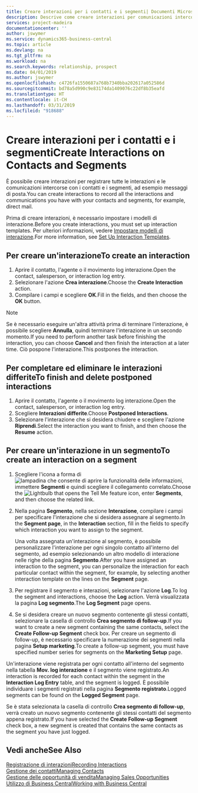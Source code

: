 ```yaml
---
title: Creare interazioni per i contatti e i segmenti| Documenti Microsoft
description: Descrive come creare interazioni per comunicazioni intercorse con i contatti e i segmenti in Business Central, ad esempio messaggi di posta diretta.
services: project-madeira
documentationcenter: ''
author: jswymer
ms.service: dynamics365-business-central
ms.topic: article
ms.devlang: na
ms.tgt_pltfrm: na
ms.workload: na
ms.search.keywords: relationship, prospect
ms.date: 04/01/2019
ms.author: jswymer
ms.openlocfilehash: c4726fa1550687a768b7340bba202617a052586d
ms.sourcegitcommit: bd78a5d990c9e83174da1409076c22df8b35eafd
ms.translationtype: HT
ms.contentlocale: it-CH
ms.lasthandoff: 03/31/2019
ms.locfileid: "918688"
---
```

# <a name="create-interactions-on-contacts-and-segments"></a><span data-ttu-id="2c38b-103">Creare interazioni per i contatti e i segmenti</span><span class="sxs-lookup"><span data-stu-id="2c38b-103">Create Interactions on Contacts and Segments</span></span>
<span data-ttu-id="2c38b-104">È possibile creare interazioni per registrare tutte le interazioni e le comunicazioni intercorse con i contatti e i segmenti, ad esempio messaggi di posta.</span><span class="sxs-lookup"><span data-stu-id="2c38b-104">You can create interactions to record all the interactions and communications you have with your contacts and segments, for example, direct mail.</span></span>

<span data-ttu-id="2c38b-105">Prima di creare interazioni, è necessario impostare i modelli di interazione.</span><span class="sxs-lookup"><span data-stu-id="2c38b-105">Before you create interactions, you must set up interaction templates.</span></span> <span data-ttu-id="2c38b-106">Per ulteriori informazioni, vedere [Impostare modelli di interazione](marketing-interactions.md).</span><span class="sxs-lookup"><span data-stu-id="2c38b-106">For more information, see  [Set Up Interaction Templates](marketing-interactions.md).</span></span>

## <a name="to-create-an-interaction"></a><span data-ttu-id="2c38b-107">Per creare un'interazione</span><span class="sxs-lookup"><span data-stu-id="2c38b-107">To create an interaction</span></span>
1. <span data-ttu-id="2c38b-108">Aprire il contatto, l'agente o il movimento log interazione.</span><span class="sxs-lookup"><span data-stu-id="2c38b-108">Open the contact, salesperson, or interaction log entry.</span></span>
2. <span data-ttu-id="2c38b-109">Selezionare l'azione **Crea interazione**.</span><span class="sxs-lookup"><span data-stu-id="2c38b-109">Choose the **Create Interaction** action.</span></span>
3. <span data-ttu-id="2c38b-110">Compilare i campi e scegliere **OK**.</span><span class="sxs-lookup"><span data-stu-id="2c38b-110">Fill in the fields, and then choose the **OK** button.</span></span>

> [!NOTE]  
>   <span data-ttu-id="2c38b-111">Se è necessario eseguire un'altra attività prima di terminare l'interazione, è possibile scegliere **Annulla**, quindi terminare l'interazione in un secondo momento.</span><span class="sxs-lookup"><span data-stu-id="2c38b-111">If you need to perform another task before finishing the interaction, you can choose **Cancel** and then finish the interaction at a later time.</span></span> <span data-ttu-id="2c38b-112">Ciò pospone l'interazione.</span><span class="sxs-lookup"><span data-stu-id="2c38b-112">This postpones the interaction.</span></span>

## <a name="to-finish-and-delete-postponed-interactions"></a><span data-ttu-id="2c38b-113">Per completare ed eliminare le interazioni differite</span><span class="sxs-lookup"><span data-stu-id="2c38b-113">To finish and delete postponed interactions</span></span>
1. <span data-ttu-id="2c38b-114">Aprire il contatto, l'agente o il movimento log interazione.</span><span class="sxs-lookup"><span data-stu-id="2c38b-114">Open the contact, salesperson, or interaction log entry.</span></span>
2. <span data-ttu-id="2c38b-115">Scegliere **Interazioni differite**.</span><span class="sxs-lookup"><span data-stu-id="2c38b-115">Choose **Postponed Interactions**.</span></span>
3. <span data-ttu-id="2c38b-116">Selezionare l'interazione che si desidera chiudere e scegliere l'azione **Riprendi**.</span><span class="sxs-lookup"><span data-stu-id="2c38b-116">Select the interaction you want to finish, and then choose the **Resume** action.</span></span>

## <a name="to-create-an-interaction-on-a-segment"></a><span data-ttu-id="2c38b-117">Per creare un'interazione in un segmento</span><span class="sxs-lookup"><span data-stu-id="2c38b-117">To create an interaction on a segment</span></span>
1. <span data-ttu-id="2c38b-118">Scegliere l'icona a forma di ![lampadina che consente di aprire la funzionalità delle informazioni](media/ui-search/search_small.png "Informazioni sull'operazione che si desidera eseguire"), immettere **Segmenti** e quindi scegliere il collegamento correlato.</span><span class="sxs-lookup"><span data-stu-id="2c38b-118">Choose the ![Lightbulb that opens the Tell Me feature](media/ui-search/search_small.png "Tell me what you want to do") icon, enter **Segments**, and then choose the related link.</span></span>
2. <span data-ttu-id="2c38b-119">Nella pagina **Segmento**, nella sezione **Interazione**, compilare i campi per specificare l'interazione che si desidera assegnare al segmento.</span><span class="sxs-lookup"><span data-stu-id="2c38b-119">In the **Segment page**, in the **Interaction** section, fill in the fields to specify which interaction you want to assign to the segment.</span></span>

    <span data-ttu-id="2c38b-120">Una volta assegnata un'interazione al segmento, è possibile personalizzare l'interazione per ogni singolo contatto all'interno del segmento, ad esempio selezionando un altro modello di interazione nelle righe della pagina **Segmento**.</span><span class="sxs-lookup"><span data-stu-id="2c38b-120">After you have assigned an interaction to the segment, you can personalize the interaction for each particular contact within the segment, for example, by selecting another interaction template on the lines on the **Segment** page.</span></span>  
3. <span data-ttu-id="2c38b-121">Per registrare il segmento e interazioni, selezionare l'azione **Log**.</span><span class="sxs-lookup"><span data-stu-id="2c38b-121">To log the segment and interactions, choose the **Log** action.</span></span> <span data-ttu-id="2c38b-122">Verrà visualizzata la pagina **Log segmento**.</span><span class="sxs-lookup"><span data-stu-id="2c38b-122">The **Log Segment** page opens.</span></span>
4. <span data-ttu-id="2c38b-123">Se si desidera creare un nuovo segmento contenente gli stessi contatti, selezionare la casella di controllo **Crea segmento di follow-up**.</span><span class="sxs-lookup"><span data-stu-id="2c38b-123">If you want to create a new segment containing the same contacts, select the **Create Follow-up Segment** check box.</span></span> <span data-ttu-id="2c38b-124">Per creare un segmento di follow-up, è necessario specificare la numerazione dei segmenti nella pagina **Setup marketing**.</span><span class="sxs-lookup"><span data-stu-id="2c38b-124">To create a follow-up segment, you must have specified number series for segments on the **Marketing Setup** page.</span></span>

<span data-ttu-id="2c38b-125">Un'interazione viene registrata per ogni contatto all'interno del segmento nella tabella **Mov. log interazione** e il segmento viene registrato.</span><span class="sxs-lookup"><span data-stu-id="2c38b-125">An interaction is recorded for each contact within the segment in the **Interaction Log Entry** table, and the segment is logged.</span></span> <span data-ttu-id="2c38b-126">È possibile individuare i segmenti registrati nella pagina **Segmento registrato**.</span><span class="sxs-lookup"><span data-stu-id="2c38b-126">Logged segments can be found on the **Logged Segment** page.</span></span>

<span data-ttu-id="2c38b-127">Se è stata selezionata la casella di controllo **Crea segmento di follow-up**, verrà creato un nuovo segmento contenente gli stessi contatti del segmento appena registrato.</span><span class="sxs-lookup"><span data-stu-id="2c38b-127">If you have selected the **Create Follow-up Segment** check box, a new segment is created that contains the same contacts as the segment you have just logged.</span></span>

## <a name="see-also"></a><span data-ttu-id="2c38b-128">Vedi anche</span><span class="sxs-lookup"><span data-stu-id="2c38b-128">See Also</span></span>
[<span data-ttu-id="2c38b-129">Registrazione di interazioni</span><span class="sxs-lookup"><span data-stu-id="2c38b-129">Recording Interactions</span></span>](marketing-interactions.md)  
[<span data-ttu-id="2c38b-130">Gestione dei contatti</span><span class="sxs-lookup"><span data-stu-id="2c38b-130">Managing Contacts</span></span>](marketing-contacts.md)  
[<span data-ttu-id="2c38b-131">Gestione delle opportunità di vendita</span><span class="sxs-lookup"><span data-stu-id="2c38b-131">Managing Sales Opportunities</span></span>](marketing-manage-sales-opportunities.md)  
[<span data-ttu-id="2c38b-132">Utilizzo di Business Central</span><span class="sxs-lookup"><span data-stu-id="2c38b-132">Working with Business Central</span></span>](ui-work-product.md)
